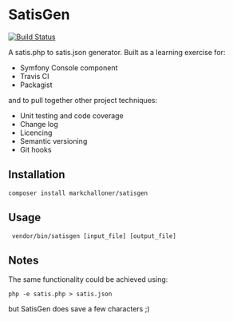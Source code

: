 # SatisGen

[![Build Status](https://travis-ci.org/markchalloner/satisgen.svg?branch=master)](https://travis-ci.org/markchalloner/satisgen)

A satis.php to satis.json generator. Built as a learning exercise for:

- Symfony Console component
- Travis CI
- Packagist

and to pull together other project techniques:

- Unit testing and code coverage
- Change log
- Licencing
- Semantic versioning
- Git hooks

## Installation

    composer install markchalloner/satisgen

## Usage

     vendor/bin/satisgen [input_file] [output_file]

## Notes

The same functionality could be achieved using:

    php -e satis.php > satis.json

but SatisGen does save a few characters ;)

